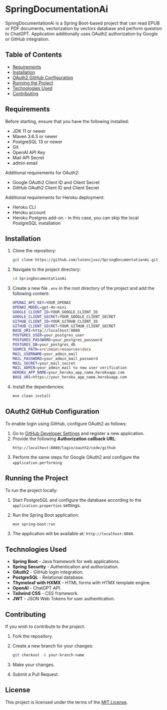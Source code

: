 
# SpringDocumentationAi

SpringDocumentationAi is a Spring Boot-based project that can read EPUB or PDF documents, vectorization by vectors database and perform question to ChatGPT. Application additionally uses OAuth2 authorization by Google or GitHub integration. 

## Table of Contents

- [Requirements](#requirements)
- [Installation](#installation)
- [OAuth2 GitHub Configuration](#oauth2-github-configuration)
- [Running the Project](#running-the-project)
- [Technologies Used](#technologies-used)
- [Contributing](#contributing)

## Requirements

Before starting, ensure that you have the following installed:

- JDK 11 or newer
- Maven 3.6.3 or newer
- PostgreSQL 13 or newer
- Git
- OpenAI API Key
- Mail API Secret
- admin email

Additional requirements for OAuth2:
- Google OAuth2 Client ID and Client Secret
- GitHub OAuth2 Client ID and Client Secret

Additional requirements for Heroku deployment:
- Heroku CLI
- Heroku account
- Heroku Postgres add-on - in this case, you can skip the local PostgreSQL installation

## Installation

1. Clone the repository:

   ```bash
   git clone https://github.com/lutencjusz/SpringDocumentationAi.git
   ```

2. Navigate to the project directory:

   ```bash
   cd SpringDocumentationAi
   ```

3. Create a new file `.env` in the root directory of the project and add the following content:

   ```bash
   OPENAI_API_KEY=YOUR_OPENAI
   OPENAI_MODEL=gpt-4o-mini
   GOOGLE_CLIENT_ID=YOUR_GOOGLE_CLIENT_ID
   GOOGLE_CLIENT_SECRET=YOUR_GOOGLE_CLIENT_SECRET
   GITHUB_CLIENT_ID=YOUR_GITHUB_CLIENT_ID
   GITHUB_CLIENT_SECRET=YOUR_GITHUB_CLIENT_SECRET
   BASE_URI=http://localhost:8080
   POSTGRES_USER=your_postgres_user
   POSTGRES_PASSWORD=your_postgres_password
   POSTGRES_DB=your_postgres_db
   SOURCE_PATH=src\main\resources\docs
   MAIL_USERNAME=your_admin_mail
   MAIL_PASSWORD=your_admin_mail_password
   MAIL_SECRET=your_mail_secret
   MAIL_ADMIN=your_admin_mail to new user verification
   HEROKU_APP_NAME=your_heroku_app_name.herokuapp.com
   BASE_URI=https://your_heroku_app_name.herokuapp.com
   
   ```
4. Install the dependencies:

   ```bash
   mvn clean install
   ```

## OAuth2 GitHub Configuration

To enable login using GitHub, configure OAuth2 as follows:

1. Go to [GitHub Developer Settings](https://github.com/settings/developers) and register a new application.
2. Provide the following **Authorization callback URL**:
   ```
   http://localhost:8080/login/oauth2/code/github
   ```
3. Perform the same steps for Google OAuth2 and configure the `application.performing` 


## Running the Project

To run the project locally:

1. Start PostgreSQL and configure the database according to the `application.properties` settings.
2. Run the Spring Boot application:

   ```bash
   mvn spring-boot:run
   ```

3. The application will be available at: `http://localhost:8080`.

## Technologies Used

- **Spring Boot** - Java framework for web applications.
- **Spring Security** - Authentication and authorization.
- **OAuth2** - GitHub login integration.
- **PostgreSQL** - Relational database.
- **Thymeleaf with HXMX** - HTML forms with HTMX template engine.
- **OpenAI** - ChatGPT API.
- **Tailwind CSS** - CSS framework.
- **JWT** - JSON Web Tokens for user authentication.

## Contributing

If you wish to contribute to the project:

1. Fork the repository.
2. Create a new branch for your changes:

   ```bash
   git checkout -b your-branch-name
   ```

3. Make your changes.
4. Submit a Pull Request.

## License

This project is licensed under the terms of the [MIT License](LICENSE).
